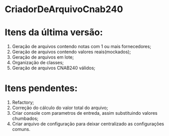 # CriadorDeArquivoCnab240

# Itens da última versão:

1. Geração de arquivos contendo notas com 1 ou mais fornecedores;
2. Geração de arquivos contendo valores reais(mockados);
3. Geração de arquivos em lote;
4. Organização de classes;
5. Geração de arquivos CNAB240 válidos;

# Itens pendentes:

1. Refactory;
2. Correção do cálculo do valor total do arquivo;
3. Criar console com parametros de entreda, assim substituindo valores chumbados;
4. Criar arquivo de configuração para deixar centralizado as configurações comuns.
